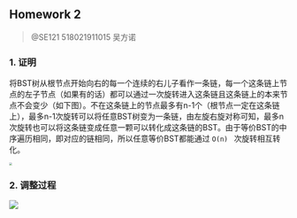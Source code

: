 ## Homework 2

> @SE121  518021911015 吴方诺

### 1. 证明

将BST树从根节点开始向右的每一个连续的右儿子看作一条链，每一个这条链上节点的左子节点（如果有的话）都可以通过一次旋转进入这条链且这条链上的本来节点不会变少（如下图）。不在这条链上的节点最多有n-1个（根节点一定在这条链上），最多n-1次旋转可以将任意BST树变为一条链，由左旋右旋对称可知，最多n次旋转也可以将这条链变成任意一颗可以转化成这条链的BST。由于等价BST的中序遍历相同，即对应的链相同，所以任意等价BST都能通过 `O(n) ` 次旋转相互转化。

<img src="D:\university\SE121-算法设计与实现\homework\hw2.jpg" style="zoom:30%;" />

### 2. 调整过程

![](D:\university\SE121-算法设计与实现\homework\QQ截图20200316205510.jpg)